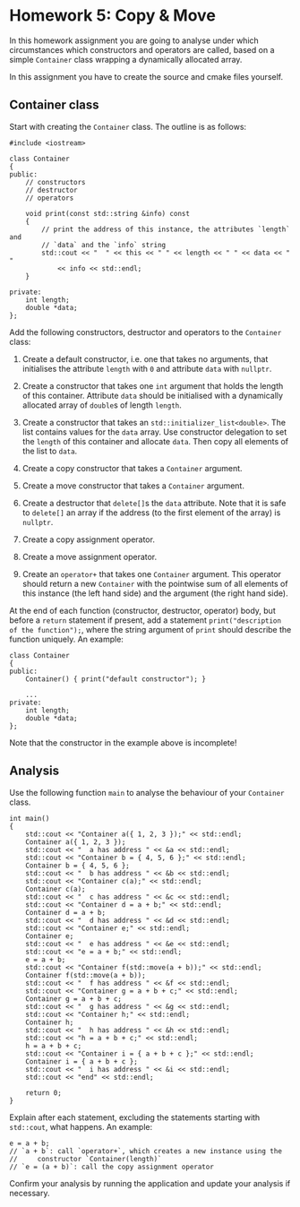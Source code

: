 Homework 5: Copy & Move
=======================

In this homework assignment you are going to analyse under which circumstances
which constructors and operators are called, based on a simple `Container`
class wrapping a dynamically allocated array.

In this assignment you have to create the source and cmake files yourself.

Container class
---------------

Start with creating the `Container` class.  The outline is as follows:

    #include <iostream>

    class Container
    {
    public:
        // constructors
        // destructor
        // operators

        void print(const std::string &info) const
        {
            // print the address of this instance, the attributes `length` and
            // `data` and the `info` string
            std::cout << "  " << this << " " << length << " " << data << "  "
                << info << std::endl;
        }

    private:
        int length;
        double *data;
    };

Add the following constructors, destructor and operators to the `Container`
class:

1.  Create a default constructor, i.e. one that takes no arguments, that
    initialises the attribute `length` with `0` and attribute `data` with
    `nullptr`.

2.  Create a constructor that takes one `int` argument that holds the length of
    this container.  Attribute `data` should be initialised with a dynamically
    allocated array of `double`s of length `length`.

3.  Create a constructor that takes an `std::initializer_list<double>`.  The
    list contains values for the `data` array.  Use constructor delegation to
    set the `length` of this container and allocate `data`.  Then copy all
    elements of the list to `data`.

4.  Create a copy constructor that takes a `Container` argument.

5.  Create a move constructor that takes a `Container` argument.

6.  Create a destructor that `delete[]`s the `data` attribute.  Note that it is
    safe to `delete[]` an array if the address (to the first element of the
    array) is `nullptr`.

7.  Create a copy assignment operator.

8.  Create a move assignment operator.

9.  Create an `operator+` that takes one `Container` argument.  This operator
    should return a new `Container` with the pointwise sum of all elements of
    this instance (the left hand side) and the argument (the right hand side).

At the end of each function (constructor, destructor, operator) body, but
before a `return` statement if present, add a statement `print("description of
the function");`, where the string argument of `print` should describe the
function uniquely.  An example:

    class Container
    {
    public:
        Container() { print("default constructor"); }

        ...
    private:
        int length;
        double *data;
    };

Note that the constructor in the example above is incomplete!

Analysis
--------

Use the following function `main` to analyse the behaviour of your `Container`
class.

    int main()
    {
        std::cout << "Container a({ 1, 2, 3 });" << std::endl;
        Container a({ 1, 2, 3 });
        std::cout << "  a has address " << &a << std::endl;
        std::cout << "Container b = { 4, 5, 6 };" << std::endl;
        Container b = { 4, 5, 6 };
        std::cout << "  b has address " << &b << std::endl;
        std::cout << "Container c(a);" << std::endl;
        Container c(a);
        std::cout << "  c has address " << &c << std::endl;
        std::cout << "Container d = a + b;" << std::endl;
        Container d = a + b;
        std::cout << "  d has address " << &d << std::endl;
        std::cout << "Container e;" << std::endl;
        Container e;
        std::cout << "  e has address " << &e << std::endl;
        std::cout << "e = a + b;" << std::endl;
        e = a + b;
        std::cout << "Container f(std::move(a + b));" << std::endl;
        Container f(std::move(a + b));
        std::cout << "  f has address " << &f << std::endl;
        std::cout << "Container g = a + b + c;" << std::endl;
        Container g = a + b + c;
        std::cout << "  g has address " << &g << std::endl;
        std::cout << "Container h;" << std::endl;
        Container h;
        std::cout << "  h has address " << &h << std::endl;
        std::cout << "h = a + b + c;" << std::endl;
        h = a + b + c;
        std::cout << "Container i = { a + b + c };" << std::endl;
        Container i = { a + b + c };
        std::cout << "  i has address " << &i << std::endl;
        std::cout << "end" << std::endl;

        return 0;
    }

Explain after each statement, excluding the statements starting with
`std::cout`, what happens.  An example:

    e = a + b;
    // `a + b`: call `operator+`, which creates a new instance using the
    //     constructor `Container(length)`
    // `e = (a + b)`: call the copy assignment operator

Confirm your analysis by running the application and update your analysis if
necessary.
